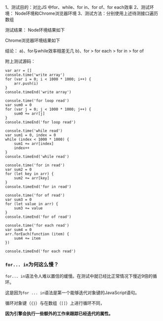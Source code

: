  1、测试目的：对比JS 中for、while、for in、for of、for each效率 
2、测试环境： Node环境和Chrome浏览器环境 
3、测试方法：分别使用上述待测接口遍历数组

测试结果： 
Node环境结果如下 


Chrome浏览器环境结果如下 


结论： 
a)、for与while效率相差无几 
b)、for > for each > for in > for of

附上测试源码：

```
var arr = []
console.time('write array')
for (var i = 0; i < 1000 * 1000; i++) {
    arr.push(i)
}
console.timeEnd('write array')

console.time('for loop read')
var sum0 = 0
for (var j = 0; j < 1000 * 1000; j++) {
    sum0 += arr[j]
}
console.timeEnd('for loop read')

console.time('while read')
var sum1 = 0, index = 0
while (index < 1000 * 1000) {
    sum1 += arr[index]
    index++
}
console.timeEnd('while read')

console.time('for in read')
var sum2 = 0
for (let key in arr) {
    sum2 += arr[key]
}
console.timeEnd('for in read')

console.time('for of read')
var sum3 = 0
for (let value in arr) {
    sum3 += value
}
console.timeEnd('for of read')

console.time('for each read')
var sum4 = 0
arr.forEach(function (item) {
    sum4 += item
})

console.timeEnd('for each read')
```





### `for... in`为何这么慢？

`for... in`语法令人难以置信的缓慢。在测试中就已经比正常情况下慢近9倍的循环。

这是因为`for ... in`语法是第一个能够迭代对象键的JavaScript语句。

循环对象键（`{}`）与在数组（`[]`）上进行循环不同，

**因为引擎会执行一些额外的工作来跟踪已经迭代的属性。**